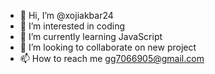 - 👋 Hi, I’m @xojiakbar24
- 👀 I’m interested in coding
- 🌱 I’m currently learning JavaScript
- 💞️ I’m looking to collaborate on new project
- 📫 How to reach me gg7066905@gmail.com

<!---
xojiakbar24/xojiakbar24 is a ✨ special ✨ repository because its `README.md` (this file) appears on your GitHub profile.
You can click the Preview link to take a look at your changes.
--->
